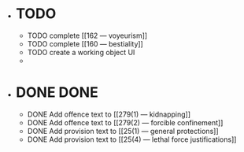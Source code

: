 - # TODO
	- TODO complete [[162 — voyeurism]]
	- TODO complete [[160 — bestiality]]
	- TODO create a working object UI
	-
- # DONE DONE
	- DONE Add offence text to [[279(1) — kidnapping]]
	- DONE Add offence text to [[279(2) — forcible confinement]]
	- DONE Add provision text to [[25(1) — general protections]]
	- DONE Add provision text to [[25(4) — lethal force justifications]]